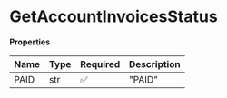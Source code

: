 # GetAccountInvoicesStatus

**Properties**

| Name | Type | Required | Description |
| :--- | :--- | :------- | :---------- |
| PAID | str  | ✅       | "PAID"      |

<!-- This file was generated by liblab | https://liblab.com/ -->
